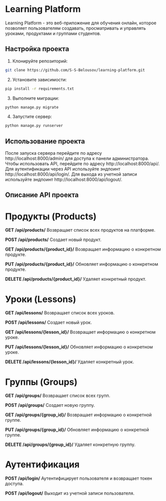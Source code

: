 # Learning Platform

Learning Platform - это веб-приложение для обучения онлайн, которое позволяет пользователям создавать, просматривать и управлять уроками, продуктами и группами студентов.

## Настройка проекта

1. Клонируйте репозиторий:

```bash
git clone https://github.com/S-S-Belousov/learning-platform.git
```
2. Установите зависимости:
```bash
pip install -r requirements.txt
```
3. Выполните миграции:
```bash
python manage.py migrate
```
4. Запустите сервер:
```bash
python manage.py runserver
```
## Использование проекта
После запуска сервера перейдите по адресу http://localhost:8000/admin/ для доступа к панели администратора.
Чтобы использовать API, перейдите по адресу http://localhost:8000/api/.
Для аутентификации через API используйте эндпоинт http://localhost:8000/api/login/.
Для выхода из учетной записи используйте эндпоинт http://localhost:8000/api/logout/.

## Описание API проекта

# Продукты (Products)
**GET /api/products/**
Возвращает список всех продуктов на платформе.

**POST /api/products/**
Создает новый продукт.

**GET /api/products/{product_id}/**
Возвращает информацию о конкретном продукте.

**PUT /api/products/{product_id}/**
Обновляет информацию о конкретном продукте.

**DELETE /api/products/{product_id}/**
Удаляет конкретный продукт.

# Уроки (Lessons)
**GET /api/lessons/**
Возвращает список всех уроков.

**POST /api/lessons/**
Создает новый урок.

**GET /api/lessons/{lesson_id}/**
Возвращает информацию о конкретном уроке.

**PUT /api/lessons/{lesson_id}/**
Обновляет информацию о конкретном уроке.

**DELETE /api/lessons/{lesson_id}/**
Удаляет конкретный урок.

# Группы (Groups)
**GET /api/groups/**
Возвращает список всех групп.

**POST /api/groups/**
Создает новую группу.

**GET /api/groups/{group_id}/**
Возвращает информацию о конкретной группе.

**PUT /api/groups/{group_id}/**
Обновляет информацию о конкретной группе.

**DELETE /api/groups/{group_id}/**
Удаляет конкретную группу.

# Аутентификация
**POST /api/login/**
Аутентифицирует пользователя и возвращает токен доступа.

**POST /api/logout/**
Выходит из учетной записи пользователя.